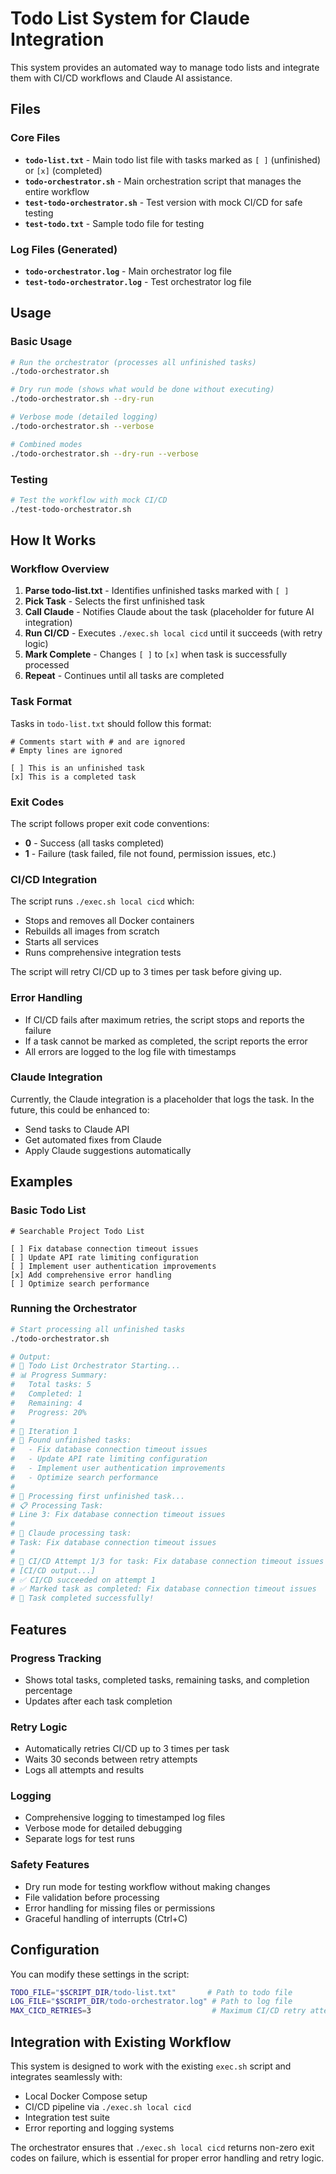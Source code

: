 # Todo List System for Claude Integration

This system provides an automated way to manage todo lists and integrate them with CI/CD workflows and Claude AI assistance.

## Files

### Core Files
- **`todo-list.txt`** - Main todo list file with tasks marked as `[ ]` (unfinished) or `[x]` (completed)
- **`todo-orchestrator.sh`** - Main orchestration script that manages the entire workflow
- **`test-todo-orchestrator.sh`** - Test version with mock CI/CD for safe testing
- **`test-todo.txt`** - Sample todo file for testing

### Log Files (Generated)
- **`todo-orchestrator.log`** - Main orchestrator log file
- **`test-todo-orchestrator.log`** - Test orchestrator log file

## Usage

### Basic Usage

```bash
# Run the orchestrator (processes all unfinished tasks)
./todo-orchestrator.sh

# Dry run mode (shows what would be done without executing)
./todo-orchestrator.sh --dry-run

# Verbose mode (detailed logging)
./todo-orchestrator.sh --verbose

# Combined modes
./todo-orchestrator.sh --dry-run --verbose
```

### Testing

```bash
# Test the workflow with mock CI/CD
./test-todo-orchestrator.sh
```

## How It Works

### Workflow Overview

1. **Parse todo-list.txt** - Identifies unfinished tasks marked with `[ ]`
2. **Pick Task** - Selects the first unfinished task
3. **Call Claude** - Notifies Claude about the task (placeholder for future AI integration)
4. **Run CI/CD** - Executes `./exec.sh local cicd` until it succeeds (with retry logic)
5. **Mark Complete** - Changes `[ ]` to `[x]` when task is successfully processed
6. **Repeat** - Continues until all tasks are completed

### Task Format

Tasks in `todo-list.txt` should follow this format:

```
# Comments start with # and are ignored
# Empty lines are ignored

[ ] This is an unfinished task
[x] This is a completed task
```

### Exit Codes

The script follows proper exit code conventions:
- **0** - Success (all tasks completed)
- **1** - Failure (task failed, file not found, permission issues, etc.)

### CI/CD Integration

The script runs `./exec.sh local cicd` which:
- Stops and removes all Docker containers
- Rebuilds all images from scratch
- Starts all services
- Runs comprehensive integration tests

The script will retry CI/CD up to 3 times per task before giving up.

### Error Handling

- If CI/CD fails after maximum retries, the script stops and reports the failure
- If a task cannot be marked as completed, the script reports the error
- All errors are logged to the log file with timestamps

### Claude Integration

Currently, the Claude integration is a placeholder that logs the task. In the future, this could be enhanced to:
- Send tasks to Claude API
- Get automated fixes from Claude
- Apply Claude suggestions automatically

## Examples

### Basic Todo List

```
# Searchable Project Todo List

[ ] Fix database connection timeout issues
[ ] Update API rate limiting configuration
[ ] Implement user authentication improvements
[x] Add comprehensive error handling
[ ] Optimize search performance
```

### Running the Orchestrator

```bash
# Start processing all unfinished tasks
./todo-orchestrator.sh

# Output:
# 🚀 Todo List Orchestrator Starting...
# 📊 Progress Summary:
#   Total tasks: 5
#   Completed: 1
#   Remaining: 4
#   Progress: 20%
# 
# 🔄 Iteration 1
# 📝 Found unfinished tasks:
#   - Fix database connection timeout issues
#   - Update API rate limiting configuration  
#   - Implement user authentication improvements
#   - Optimize search performance
# 
# 🎯 Processing first unfinished task...
# 📋 Processing Task:
# Line 3: Fix database connection timeout issues
# 
# 🤖 Claude processing task:
# Task: Fix database connection timeout issues
# 
# 🔄 CI/CD Attempt 1/3 for task: Fix database connection timeout issues
# [CI/CD output...]
# ✅ CI/CD succeeded on attempt 1
# ✅ Marked task as completed: Fix database connection timeout issues
# 🎉 Task completed successfully!
```

## Features

### Progress Tracking
- Shows total tasks, completed tasks, remaining tasks, and completion percentage
- Updates after each task completion

### Retry Logic
- Automatically retries CI/CD up to 3 times per task
- Waits 30 seconds between retry attempts
- Logs all attempts and results

### Logging
- Comprehensive logging to timestamped log files
- Verbose mode for detailed debugging
- Separate logs for test runs

### Safety Features
- Dry run mode for testing workflow without making changes
- File validation before processing
- Error handling for missing files or permissions
- Graceful handling of interrupts (Ctrl+C)

## Configuration

You can modify these settings in the script:

```bash
TODO_FILE="$SCRIPT_DIR/todo-list.txt"       # Path to todo file
LOG_FILE="$SCRIPT_DIR/todo-orchestrator.log" # Path to log file
MAX_CICD_RETRIES=3                           # Maximum CI/CD retry attempts
```

## Integration with Existing Workflow

This system is designed to work with the existing `exec.sh` script and integrates seamlessly with:
- Local Docker Compose setup
- CI/CD pipeline via `./exec.sh local cicd`
- Integration test suite
- Error reporting and logging systems

The orchestrator ensures that `./exec.sh local cicd` returns non-zero exit codes on failure, which is essential for proper error handling and retry logic.